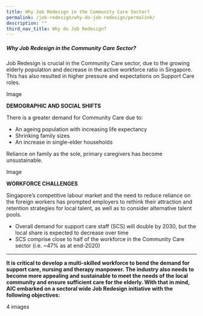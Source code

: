```yaml
---
title: Why Job Redesign in the Community Care Sector?
permalink: /job-redesign/why-do-job-redesign/permalink/
description: ""
third_nav_title: Why do Job Redesign?
---
```

##### Why Job Redesign in the Community Care Sector?

Job Redesign is crucial in the Community Care sector, due to the growing elderly population and decrease in the active workforce ratio in Singapore. This has also resulted in higher pressure and expectations on Support Care roles.

Image

**DEMOGRAPHIC AND SOCIAL SHIFTS**

There is a greater demand for Community Care due to:

*   An ageing population with increasing life expectancy
*   Shrinking family sizes
*   An increase in single-elder households

Reliance on family as the sole, primary caregivers has become unsustainable.

Image

**WORKFORCE CHALLENGES**

Singapore’s competitive labour market and the need to reduce reliance on the foreign workers has prompted employers to rethink their attraction and retention strategies for local talent, as well as to consider alternative talent pools.

*   Overall demand for support care staff (SCS) will double by 2030, but the local share is expected to decrease over time
*   SCS comprise close to half of the workforce in the Community Care sector (i.e. ~47% as at end-2020)

-----
**It is critical to develop a multi-skilled workforce to bend the demand for support care, nursing and therapy manpower. The industry also needs to become more appealing and sustainable to meet the needs of the local community and ensure sufficient care for the elderly. With that in mind, AIC embarked on a sectoral wide Job Redesign initiative with the following objectives:**

4 images

